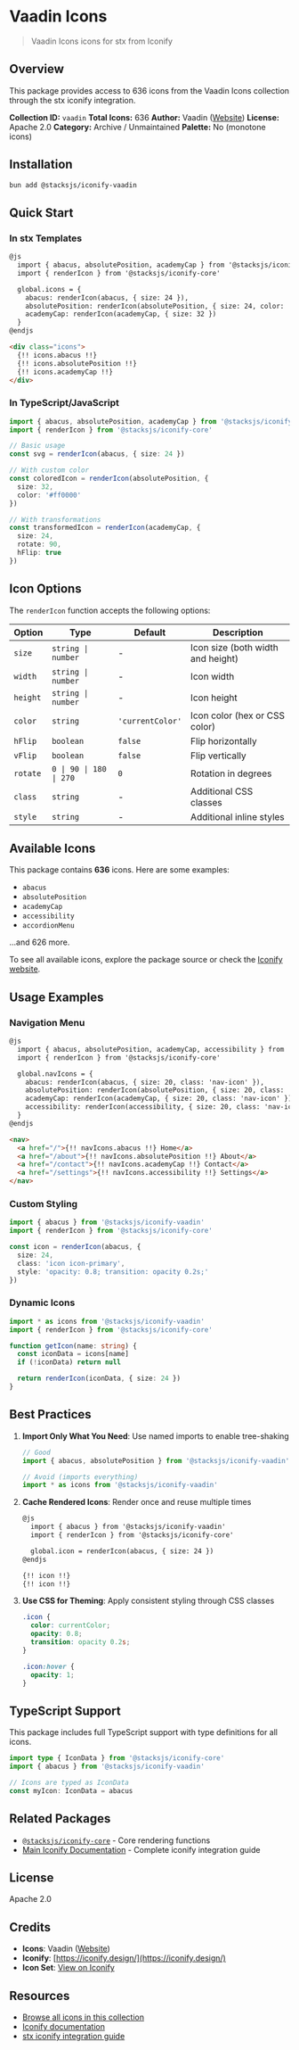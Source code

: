 # Vaadin Icons

> Vaadin Icons icons for stx from Iconify

## Overview

This package provides access to 636 icons from the Vaadin Icons collection through the stx iconify integration.

**Collection ID:** `vaadin`
**Total Icons:** 636
**Author:** Vaadin ([Website](https://github.com/vaadin/web-components))
**License:** Apache 2.0
**Category:** Archive / Unmaintained
**Palette:** No (monotone icons)

## Installation

```bash
bun add @stacksjs/iconify-vaadin
```

## Quick Start

### In stx Templates

```html
@js
  import { abacus, absolutePosition, academyCap } from '@stacksjs/iconify-vaadin'
  import { renderIcon } from '@stacksjs/iconify-core'

  global.icons = {
    abacus: renderIcon(abacus, { size: 24 }),
    absolutePosition: renderIcon(absolutePosition, { size: 24, color: '#4a90e2' }),
    academyCap: renderIcon(academyCap, { size: 32 })
  }
@endjs

<div class="icons">
  {!! icons.abacus !!}
  {!! icons.absolutePosition !!}
  {!! icons.academyCap !!}
</div>
```

### In TypeScript/JavaScript

```typescript
import { abacus, absolutePosition, academyCap } from '@stacksjs/iconify-vaadin'
import { renderIcon } from '@stacksjs/iconify-core'

// Basic usage
const svg = renderIcon(abacus, { size: 24 })

// With custom color
const coloredIcon = renderIcon(absolutePosition, {
  size: 32,
  color: '#ff0000'
})

// With transformations
const transformedIcon = renderIcon(academyCap, {
  size: 24,
  rotate: 90,
  hFlip: true
})
```

## Icon Options

The `renderIcon` function accepts the following options:

| Option | Type | Default | Description |
|--------|------|---------|-------------|
| `size` | `string \| number` | - | Icon size (both width and height) |
| `width` | `string \| number` | - | Icon width |
| `height` | `string \| number` | - | Icon height |
| `color` | `string` | `'currentColor'` | Icon color (hex or CSS color) |
| `hFlip` | `boolean` | `false` | Flip horizontally |
| `vFlip` | `boolean` | `false` | Flip vertically |
| `rotate` | `0 \| 90 \| 180 \| 270` | `0` | Rotation in degrees |
| `class` | `string` | - | Additional CSS classes |
| `style` | `string` | - | Additional inline styles |

## Available Icons

This package contains **636** icons. Here are some examples:

- `abacus`
- `absolutePosition`
- `academyCap`
- `accessibility`
- `accordionMenu`

...and 626 more.

To see all available icons, explore the package source or check the [Iconify website](https://icon-sets.iconify.design/vaadin/).

## Usage Examples

### Navigation Menu

```html
@js
  import { abacus, absolutePosition, academyCap, accessibility } from '@stacksjs/iconify-vaadin'
  import { renderIcon } from '@stacksjs/iconify-core'

  global.navIcons = {
    abacus: renderIcon(abacus, { size: 20, class: 'nav-icon' }),
    absolutePosition: renderIcon(absolutePosition, { size: 20, class: 'nav-icon' }),
    academyCap: renderIcon(academyCap, { size: 20, class: 'nav-icon' }),
    accessibility: renderIcon(accessibility, { size: 20, class: 'nav-icon' })
  }
@endjs

<nav>
  <a href="/">{!! navIcons.abacus !!} Home</a>
  <a href="/about">{!! navIcons.absolutePosition !!} About</a>
  <a href="/contact">{!! navIcons.academyCap !!} Contact</a>
  <a href="/settings">{!! navIcons.accessibility !!} Settings</a>
</nav>
```

### Custom Styling

```typescript
import { abacus } from '@stacksjs/iconify-vaadin'
import { renderIcon } from '@stacksjs/iconify-core'

const icon = renderIcon(abacus, {
  size: 24,
  class: 'icon icon-primary',
  style: 'opacity: 0.8; transition: opacity 0.2s;'
})
```

### Dynamic Icons

```typescript
import * as icons from '@stacksjs/iconify-vaadin'
import { renderIcon } from '@stacksjs/iconify-core'

function getIcon(name: string) {
  const iconData = icons[name]
  if (!iconData) return null

  return renderIcon(iconData, { size: 24 })
}
```

## Best Practices

1. **Import Only What You Need**: Use named imports to enable tree-shaking
   ```typescript
   // Good
   import { abacus, absolutePosition } from '@stacksjs/iconify-vaadin'

   // Avoid (imports everything)
   import * as icons from '@stacksjs/iconify-vaadin'
   ```

2. **Cache Rendered Icons**: Render once and reuse multiple times
   ```html
   @js
     import { abacus } from '@stacksjs/iconify-vaadin'
     import { renderIcon } from '@stacksjs/iconify-core'

     global.icon = renderIcon(abacus, { size: 24 })
   @endjs

   {!! icon !!}
   {!! icon !!}
   ```

3. **Use CSS for Theming**: Apply consistent styling through CSS classes
   ```css
   .icon {
     color: currentColor;
     opacity: 0.8;
     transition: opacity 0.2s;
   }

   .icon:hover {
     opacity: 1;
   }
   ```

## TypeScript Support

This package includes full TypeScript support with type definitions for all icons.

```typescript
import type { IconData } from '@stacksjs/iconify-core'
import { abacus } from '@stacksjs/iconify-vaadin'

// Icons are typed as IconData
const myIcon: IconData = abacus
```

## Related Packages

- [`@stacksjs/iconify-core`](../iconify-core) - Core rendering functions
- [Main Iconify Documentation](../../docs/iconify.md) - Complete iconify integration guide

## License

Apache 2.0



## Credits

- **Icons**: Vaadin ([Website](https://github.com/vaadin/web-components))
- **Iconify**: [https://iconify.design/](https://iconify.design/)
- **Icon Set**: [View on Iconify](https://icon-sets.iconify.design/vaadin/)

## Resources

- [Browse all icons in this collection](https://icon-sets.iconify.design/vaadin/)
- [Iconify documentation](https://iconify.design/docs/)
- [stx iconify integration guide](../../docs/iconify.md)
